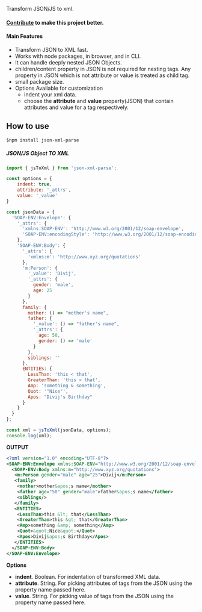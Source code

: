 Transform JSON/JS to xml.
#### [Contribute](https://github.com/divijhardwaj/json-xml-parse) to make this project better.

#### Main Features
* Transform JSON to XML fast.
* Works with node packages, in browser, and in CLI.
* It can handle deeply nested JSON Objects.
* children/content property in JSON is not required for nesting tags. Any property in JSON which is not attribute or value is treated as child tag.
* small package size.
* Options Available for customization
    * indent your xml data.
    * choose the **attribute** and **value** property(JSON) that contain attributes and value for a tag respectively.

## How to use

`$npm install json-xml-parse`

##### JSON/JS Object TO XML
```js
import { jsToXml } from 'json-xml-parse';

const options = {
    indent: true,
    attribute: '_attrs',
    value: '_value'
}

const jsonData = {
  'SOAP-ENV:Envelope': {
    '_attrs': {
      'xmlns:SOAP-ENV': 'http://www.w3.org/2001/12/soap-envelope',
      'SOAP-ENV:encodingStyle': 'http://www.w3.org/2001/12/soap-encoding'
    },
    'SOAP-ENV:Body': {
      '_attrs': {
        'xmlns:m': 'http://www.xyz.org/quotations'
      },
      'm:Person': {
        '_value': 'Divij',
        '_attrs': {
          gender: 'male',
          age: 25
        }
      },
      family: {
        mother: () => "mother's name",
        father: {
          '_value': () => "father's name",
          '_attrs': {
            age: 50,
            gender: () => 'male'
          }
        },
        siblings: ''
      },
      ENTITIES: {
        LessThan: 'this < that',
        GreaterThan: 'this > that',
        Amp: 'something & something',
        Quot: '"Nice"',
        Apos: "Divij's Birthday"
      }
    }
  }
};

const xml = jsToXml(jsonData, options);
console.log(xml);
```

**OUTPUT**
```xml
<?xml version="1.0" encoding="UTF-8"?>
<SOAP-ENV:Envelope xmlns:SOAP-ENV="http://www.w3.org/2001/12/soap-envelope" SOAP-ENV:encodingStyle="http://www.w3.org/2001/12/soap-encoding">
  <SOAP-ENV:Body xmlns:m="http://www.xyz.org/quotations">
   <m:Person gender="male" age="25">Divij</m:Person>
   <family>
    <mother>mother&apos;s name</mother>
    <father age="50" gender="male">father&apos;s name</father>
    <siblings/>
   </family>
   <ENTITIES>
    <LessThan>this &lt; that</LessThan>
    <GreaterThan>this &gt; that</GreaterThan>
    <Amp>something &amp; something</Amp>
    <Quot>&quot;Nice&quot;</Quot>
    <Apos>Divij&apos;s Birthday</Apos>
   </ENTITIES>
  </SOAP-ENV:Body>
</SOAP-ENV:Envelope>
```

**Options**
* **indent**. Boolean. For indentation of transformed XML data.
* **attribute**. String. For picking attributes of tags from the JSON using the property name passed here.
* **value**. String. For picking value of tags from the JSON using the property name passed here.